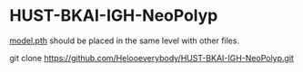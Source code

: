 # HUST-BKAI-IGH-NeoPolyp
[model.pth](https://1drv.ms/u/c/38d514df827fd9dc/EXOG-1CJ5opDmrqGaQncFl8B73k8z1KIJqFoWod0wMGOWw?e=BTThbA) should be placed in the same level with other files.

git clone https://github.com/Helooeverybody/HUST-BKAI-IGH-NeoPolyp.git 

